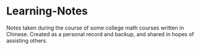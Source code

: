 # Learning-Notes
Notes taken during the course of some college math courses written in Chinese. Created as a personal record and backup, and shared in hopes of assisting others.
